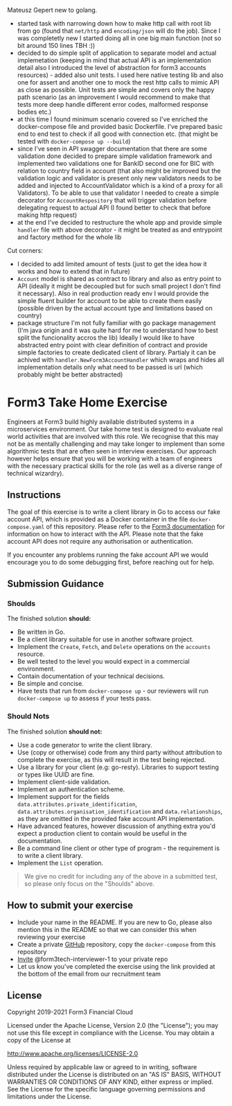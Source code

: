 Mateusz Gepert new to golang.

 - started task with narrowing down how to make http call with root lib from go (found that `net/http` and `encoding/json` will do the job). Since I was completetly new I started doing all in one big main function (not so bit around 150 lines TBH :))
 - decided to do simple split of application to separate model and actual implemetation (keeping in mind that actual API is an implementation detail also I introduced the level of abstraction for form3 accounts resources) - added also unit tests. I used here native testing lib and also one for assert and another one to mock the rest http calls to mimic API as close as possible. Unit tests are simple and covers only the happy path scenario (as an improvement I would recommend to make that tests more deep handle different error codes, malformed response bodies etc.)
 - at this time I found minimum scenario covered so I've enriched the docker-compose file and provided basic Dockerfile. I've prepared basic end to end test to check if all good with connection etc. (that might be tested with `docker-compose up --build`)
 - since I've seen in API swagger documentation that there are some validation done decided to prepare simple validation framework and implemented two validations one for BankID second one for BIC with relation to country field in account (that also might be improved but the validation logic and validator is present only new validators needs to be added and injected to AccountValidator which is a kind of a proxy for all Validators). To be able to use that validator I needed to create a simple decorator for `AccountRespository` that will trigger validation before delegating request to actual API (I found better to check that before making http request)
  - at the end I've decided to restructure the whole app and provide simple `handler` file with above decorator - it might be treated as and entrypoint and factory method for the whole lib

 Cut corners:
  - I decided to add limited amount of tests (just to get the idea how it works and how to extend that in future)
  - `Account` model is shared as contract to library and also as entry point to API (ideally it might be decoupled but for such small project I don't find it necessary). Also in real production ready env I would provide the simple fluent builder for account to be able to create them easily (possible driven by the actual account type and limitations based on country)
  - package structure I'm not fully familiar with go package management (I'm java origin and it was quite hard for me to understand how to best split the funcionality accros the lib) Ideally I would like to have abstracted entry point with clear definition of contract and provide simple factories to create dedicated client of library. Partialy it can be achived with `handler.NewForm3AccountHandler` which wraps and hides all implementation details only what need to be passed is url (which probably might be better abstracted)

 



# Form3 Take Home Exercise

Engineers at Form3 build highly available distributed systems in a microservices environment. Our take home test is designed to evaluate real world activities that are involved with this role. We recognise that this may not be as mentally challenging and may take longer to implement than some algorithmic tests that are often seen in interview exercises. Our approach however helps ensure that you will be working with a team of engineers with the necessary practical skills for the role (as well as a diverse range of technical wizardry). 

## Instructions
The goal of this exercise is to write a client library in Go to access our fake account API, which is provided as a Docker
container in the file `docker-compose.yaml` of this repository. Please refer to the
[Form3 documentation](http://api-docs.form3.tech/api.html#organisation-accounts) for information on how to interact with the API. Please note that the fake account API does not require any authorisation or authentication.

If you encounter any problems running the fake account API we would encourage you to do some debugging first,
before reaching out for help.

## Submission Guidance

### Shoulds

The finished solution **should:**
- Be written in Go.
- Be a client library suitable for use in another software project.
- Implement the `Create`, `Fetch`, and `Delete` operations on the `accounts` resource.
- Be well tested to the level you would expect in a commercial environment.
- Contain documentation of your technical decisions.
- Be simple and concise.
- Have tests that run from `docker-compose up` - our reviewers will run `docker-compose up` to assess if your tests pass.

### Should Nots

The finished solution **should not:**
- Use a code generator to write the client library.
- Use (copy or otherwise) code from any third party without attribution to complete the exercise, as this will result in the test being rejected.
- Use a library for your client (e.g: go-resty). Libraries to support testing or types like UUID are fine.
- Implement client-side validation.
- Implement an authentication scheme.
- Implement support for the fields `data.attributes.private_identification`, `data.attributes.organisation_identification`
  and `data.relationships`, as they are omitted in the provided fake account API implementation.
- Have advanced features, however discussion of anything extra you'd expect a production client to contain would be useful in the documentation.
- Be a command line client or other type of program - the requirement is to write a client library.
- Implement the `List` operation.
> We give no credit for including any of the above in a submitted test, so please only focus on the "Shoulds" above.

## How to submit your exercise

- Include your name in the README. If you are new to Go, please also mention this in the README so that we can consider this when reviewing your exercise
- Create a private [GitHub](https://help.github.com/en/articles/create-a-repo) repository, copy the `docker-compose` from this repository
- [Invite](https://help.github.com/en/articles/inviting-collaborators-to-a-personal-repository) @form3tech-interviewer-1 to your private repo
- Let us know you've completed the exercise using the link provided at the bottom of the email from our recruitment team

## License

Copyright 2019-2021 Form3 Financial Cloud

Licensed under the Apache License, Version 2.0 (the "License"); you may not use this file except in compliance with the License.
You may obtain a copy of the License at

http://www.apache.org/licenses/LICENSE-2.0

Unless required by applicable law or agreed to in writing, software distributed under the License is distributed on an "AS IS" BASIS, WITHOUT WARRANTIES OR CONDITIONS OF ANY KIND, either express or implied. See the License for the specific language governing permissions and limitations under the License.
